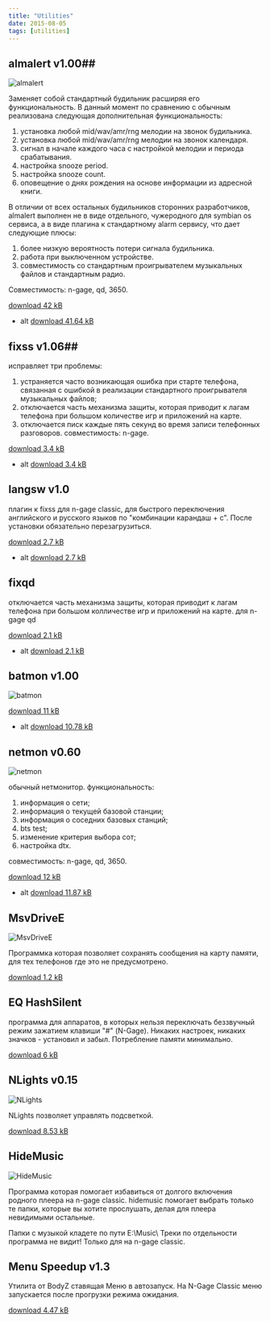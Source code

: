 ```yaml
---
title: "Utilities"
date: 2015-08-05
tags: [utilities]
---
```


## almalert v1.00##

![almalert](https://www.dropbox.com/s/9wzi8s1250g4eya/almalert.jpg?raw=1)

Заменяет собой стандартный будильник расширяя его функциональность. В данный момент по сравнению с обычным реализована следующая дополнительная функциональность:

1. установка любой mid/wav/amr/rng мелодии на звонок будильника.
2. установка любой mid/wav/amr/rng мелодии на звонок календаря.
3. сигнал в начале каждого часа с настройкой мелодии и периода срабатывания.
4. настройка snooze period.
5. настройка snooze count.
6. оповещение о днях рождения на основе информации из адресной книги.

В отличии от всех остальных будильников сторонних разработчиков, almalert выполнен не в виде отдельного, чужеродного для symbian os сервиса, а в виде плагина к стандартному alarm сервису, что дает следующие плюсы:

1. более низкую вероятность потери сигнала будильника.
2. работа при выключенном устройстве.
3. совместимость со стандартным проигрывателем музыкальных файлов и стандартным радио.

Совместимость: n-gage, qd, 3650.

[download 42 kB](http://downloads.sourceforge.net/almalert/almalert_1_00.zip?download)
- alt [download 41.64 kB](https://www.dropbox.com/s/s9tkedforg07jed/almalert.sis?raw=1)


## fixss v1.06##

исправляет три проблемы:

1. устраняется часто возникающая ошибка при старте телефона, связанная с ошибкой в реализации стандартного проигрывателя музыкальных файлов;
2. отключается часть механизма защиты, которая приводит к лагам телефона при большом количестве игр и приложений на карте.
3. отключается писк каждые пять секунд во время записи телефонных разговоров. совместимость: n-gage.

[download 3.4 kB](http://sourceforge.net/projects/almalert/files/fixss/1.06/fixss_1_06.zip/download)
- alt [download 3.4 kB](https://www.dropbox.com/s/pv9onbl60cdz7m8/fixss_1_06.zip?raw=1)


## langsw v1.0 ##

плагин к fixss для n-gage classic, для быстрого переключения английского и русского языков по "комбинации карандаш + c". После установки обязательно перезагрузиться. 

[download 2.7 kB](http://sourceforge.net/projects/almalert/files/langsw/1.0/langsw_1_0.zip/download)
- alt [download 2.7 kB](https://www.dropbox.com/s/qi97xc9ntmuj0y3/langsw_1_0.zip?raw=1)


## fixqd ##

отключается часть механизма защиты, которая приводит к лагам телефона при большом колличестве игр и приложений на карте. для n-gage qd

[download 2.1 kB](http://sourceforge.net/projects/almalert/files/fixqd/0.666/fixqd_0_666.zip/download)
- alt [download 2.1 kB](https://www.dropbox.com/s/p85gyxmn2onep1r/fixqd_0_666.zip?raw=1)


## batmon v1.00 ##

![batmon](https://www.dropbox.com/s/m7ojl08rvi885tx/batmon.jpg?raw=1)


[download 11 kB](http://prdownloads.sourceforge.net/almalert/batmon_1_00.zip?download)
- alt [download 10.78 kB](https://www.dropbox.com/s/2u1sy3h8dhty679/batmon.sis?raw=1)


## netmon v0.60 ##

![netmon](https://www.dropbox.com/s/0ifxboi71gqy8e0/netmon.jpg?raw=1)

обычный нетмонитор. функциональность:
1. информация о сети;
2. информация о текущей базовой станции;
3. информация о соседних базовых станций;
4. bts test;
5. изменение критерия выбора сот;
6. настройка dtx.

совместимость: n-gage, qd, 3650.

[download 12 kB](http://prdownloads.sourceforge.net/almalert/netmon_0_60.zip?download)
- alt [download 11.87 kB](https://www.dropbox.com/s/i12jby0927x3rhr/netmon.sis?raw=1)


## MsvDriveE ##

![MsvDriveE](https://www.dropbox.com/s/pkorp3xd263pux2/MsvDriveE.jpg?raw=1)

Программка которая позволяет сохранять сообщения на карту памяти, для тех телефонов где это не предусмотрено.

[download 1.2 kB](https://www.dropbox.com/s/77hcom3c6ec30m5/MsvDriveE.sis?raw=1)


## EQ HashSilent ##

программа для аппаратов, в которых нельзя переключать беззвучный режим зажатием клавиши "#" (N-Gage).
Никаких настроек, никаких значков - установил и забыл. Потребление памяти минимально.

[download 6 kB](https://www.dropbox.com/s/lnsywg3vzg9u7sf/eqhashsilent.sis?raw=1)


## NLights v0.15 ##

![NLights](https://www.dropbox.com/s/woqgnhqdadp337m/nlights.jpg?raw=1)

NLights позволяет управлять подсветкой. 

[download 8.53 kB](https://www.dropbox.com/s/5qzvib54437uccg/nlights-0-15.sis?raw=1)


## HideMusic ##

![HideMusic](https://www.dropbox.com/s/v1xknd73cgf0g29/hidemusic.jpg?raw=1)

Программа которая помогает избавиться от долгого включения родного плеера на n-gage classic. hidemusic помогает выбрать только те папки, которые вы хотите прослушать, делая для плеера невидимыми остальные.

Папки с музыкой кладeте по пути E:\Music\ Треки по отдельности программа не видит! Только для на n-gage classic.

## Menu Speedup v1.3 ##

Утилита от BodyZ ставящая Меню в автозапуск. На N-Gage Classic меню запускается после прогрузки режима ожидания.

[download 4.47 kB](https://www.dropbox.com/s/7zhaqj2ustqz2vf/Menu_Speedup.sis?raw=1)